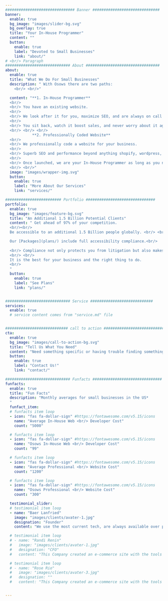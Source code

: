 ```yaml
---
############################### Banner ##############################
banner:
  enable: true
  bg_image: "images/slider-bg.svg"
  bg_overlay: true
  title: "Your In-House Programmer"
  content: ""
  button:
    enable: true
    label: "Devoted to Small Businesses"
    link: "about/"
# <br/> Paragraph 
############################# About #################################
about:
  enable: true
  title: "What We Do For Small Businesses"
  description: " With Osows there are two paths:
    <br/> <br/>"

  content: "**1. In-House Programmer**
  <br/>
  <br/> You have an existing website.
  <br/>
  <br/> We look after it for you, maximize SEO, and are always on call to customize or troubleshoot.
  <br/>
  <br/> You sit back, watch it boost sales, and never worry about it again.
  <br/> <br/> <br/>
            **2. Professionally Coded Website**
  <br/>
  <br/> We professionally code a website for your business.
  <br/>
  <br/> Superb SEO and performance beyond anything shopify, wordpress, Wix, or any CMS website could do.
  <br/>
  <br/> Once launched, we are your In-House Programmer as long as you need a website.
  <br/> <br/>"
  image: "images/wrapper-img.svg"
  button:
    enable: true
    label: "More About Our Services"
    link: "services/"

######################### Portfolio ###############################
portfolio:
  enable: true
  bg_image: "images/feature-bg.svg"
  title: "An Additional 1.5 Billion Potential Clients"
  content: " Get ahead of 97% of your competition. 
  <br/><br/>
  Be accessible to an additional 1.5 Billion people globally. <br/> <br/>

  Our [Packages](plans/) include full accessibility compliance.<br/>
  
  <br/> Compliance not only protects you from litigation but also makes your business accessible to all individuals with disabilities (1.5 billion people globally). 
  <br/> <br/>
  It is the best for your business and the right thing to do.
  <br/>
  "
  button:
    enable: true
    label: "See Plans"
    link: "plans/"


############################# Service ############################
services:
  enable: true
  # service content comes from "service.md" file


############################ call to action ###########################
cta:
  enable: true
  bg_image: "images/call-to-action-bg.svg"
  title: "Tell Us What You Need"
  content: "Need something specific or having trouble finding something?"
  button:
    enable: true
    label: "Contact Us!"
    link: "contact/"

############################# Funfacts ###############################
funfacts:
  enable: true
  title: "Fun Facts"
  description: "Monthly averages for small businesses in the US*
  "
  funfact_item:
  # funfacts item loop
  - icon: "fas fa-dollar-sign" #https://fontawesome.com/v5.15/icons
    name: "Average In-House Web <br/> Developer Cost"
    count: "5000"

  # funfacts item loop
  - icon: "fas fa-dollar-sign" #https://fontawesome.com/v5.15/icons
    name: "Osows In-House Web <br/> Developer Cost"
    count: "99"

  # funfacts item loop
  - icon: "fas fa-dollar-sign" #https://fontawesome.com/v5.15/icons
    name: "Average Professional <br/> Website Cost"
    count: "1200"

  # funfacts item loop
  - icon: "fas fa-dollar-sign" #https://fontawesome.com/v5.15/icons
    name: "Osows Professional <br/> Website Cost"
    count: "300"

  testimonial_slider:
  # testimonial item loop
  - name: "Baer Lanfried"
    image: "images/clients/avater-1.jpg"
    designation: "Founder"
    content: "We use the most current tech, are always available over phone or email, and create simple yet elegant websites."

  # testimonial item loop
  # - name: "Randi Renin"
  #   image: "images/clients/avater-1.jpg"
  #   designation: "CFO"
  #   content: "This Company created an e-commerce site with the tools to make our business a success, with innovative ideas we feel that our site has unique elements that make us stand out from the crowd."

  # testimonial item loop
  # - name: "Rose Rio"
  #   image: "images/clients/avater-3.jpg"
  #   designation: ""
  #   content: "This Company created an e-commerce site with the tools to make our business a success, with innovative ideas we feel that our site has unique elements that make us stand out from the crowd."


---
```

